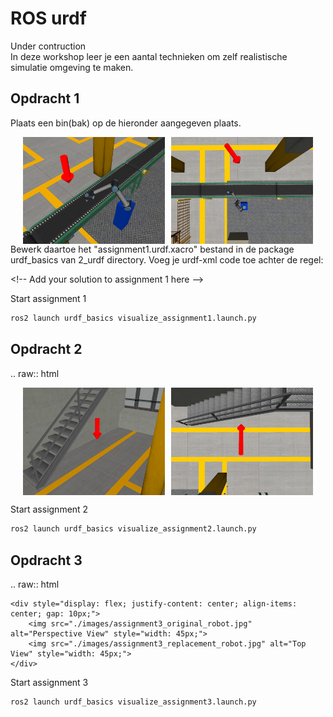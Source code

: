 # ROS urdf

Under contruction\
In deze workshop leer je een aantal technieken om zelf realistische simulatie omgeving te maken.

## Opdracht 1
Plaats een bin(bak) op de hieronder aangegeven plaats.
<div style="display: flex; justify-content: center; align-items: center; gap: 10px;">
    <img src="./images/assignment1_arrow_perspective.jpg" alt="Perspective View" style="width: 45%;">
    <img src="./images/assignment1_arrow_top_view.jpg" alt="Top View" style="width: 45%;">
</div>
Bewerk daartoe het "assignment1.urdf.xacro" bestand in de package urdf_basics van 2_urdf directory.
Voeg je urdf-xml code toe achter de regel:

&lt;!-- Add your solution to assignment 1 here --&gt;


Start assignment 1
```bash
ros2 launch urdf_basics visualize_assignment1.launch.py
```

## Opdracht 2
.. raw:: html
    <div style="display: flex; justify-content: center; align-items: center; gap: 10px;">
        <img src="./images/assignment2_arrow_perspective.jpg" alt="Perspective View" style="width: 45%;">
        <img src="./images/assignment2_arrow_top_view.jpg" alt="Top View" style="width: 45%;">
    </div>

Start assignment 2
```bash
ros2 launch urdf_basics visualize_assignment2.launch.py
```
## Opdracht 3
.. raw:: html

    <div style="display: flex; justify-content: center; align-items: center; gap: 10px;">
        <img src="./images/assignment3_original_robot.jpg" alt="Perspective View" style="width: 45px;">
        <img src="./images/assignment3_replacement_robot.jpg" alt="Top View" style="width: 45px;">
    </div>
Start assignment 3
```bash
ros2 launch urdf_basics visualize_assignment3.launch.py
```


